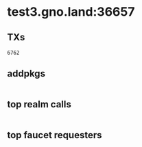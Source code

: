# test3.gno.land:36657

## TXs
```
6762
```

## addpkgs
```
```

## top realm calls
```
```

## top faucet requesters
```
```

